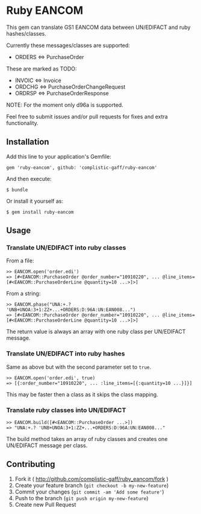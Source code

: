 # Ruby EANCOM

This gem can translate GS1 EANCOM data between UN/EDIFACT and ruby hashes/classes.

Currently these messages/classes are supported:

* ORDERS <=> PurchaseOrder

These are marked as TODO:

* INVOIC <=> Invoice
* ORDCHG <=> PurchaseOrderChangeRequest
* ORDRSP <=> PurchaseOrderResponse

NOTE: For the moment only d96a is supported.

Feel free to submit issues and/or pull requests for fixes and extra functionality.

## Installation

Add this line to your application's Gemfile:

    gem 'ruby-eancom', github: 'complistic-gaff/ruby-eancom'

And then execute:

    $ bundle

Or install it yourself as:

    $ gem install ruby-eancom

## Usage

### Translate UN/EDIFACT into ruby classes

From a file:

    >> EANCOM.open('order.edi')
    => [#<EANCOM::PurchaseOrder @order_number="10910220", ... @line_items=[#<EANCOM::PurchaseOrderLine @quantity=10 ...>]>]

From a string:

    >> EANCOM.phase("UNA:+.? 'UNB+UNOA:3+1:ZZ+...+ORDERS:D:96A:UN:EAN008...")
    => [#<EANCOM::PurchaseOrder @order_number="10910220", ... @line_items=[#<EANCOM::PurchaseOrderLine @quantity=10 ...>]>]

The return value is always an array with one ruby class per UN/EDIFACT message.

### Translate UN/EDIFACT into ruby hashes

Same as above but with the second parameter set to `true`.

    >> EANCOM.open('order.edi', true)
    => [{:order_number="10910220", ... :line_items=[{:quantity=10 ...}]}]

This may be faster then a class as it skips the class mapping.

### Translate ruby classes into UN/EDIFACT

    >> EANCOM.build([#<EANCOM::PurchaseOrder ...>])
    => "UNA:+.? 'UNB+UNOA:3+1:ZZ+...+ORDERS:D:96A:UN:EAN008..."

The build method takes an array of ruby classes and creates one UN/EDIFACT message per class.

## Contributing

1. Fork it ( http://github.com/complistic-gaff/ruby_eancom/fork )
2. Create your feature branch (`git checkout -b my-new-feature`)
3. Commit your changes (`git commit -am 'Add some feature'`)
4. Push to the branch (`git push origin my-new-feature`)
5. Create new Pull Request
